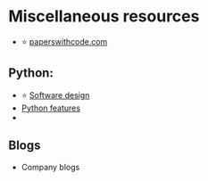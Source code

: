 # Miscellaneous resources


* ⭐ [paperswithcode.com](https://paperswithcode.com/)


## Python:
* ⭐ [Software design](https://www.youtube.com/playlist?list=PLC0nd42SBTaNuP4iB4L6SJlMaHE71FG6N)
* [Python features](https://www.youtube.com/playlist?list=PLC0nd42SBTaMpVAAHCAifm5gN2zLk2MBo)
* 


## Blogs
* Company blogs
